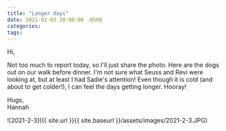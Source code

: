 ```yaml
---
title: "Longer days"
date: 2021-02-03 20:00:00 -0500
categories:
tags:
---
```


Hi,

Not too much to report today, so I'll just share the photo. Here are the dogs out on our walk before dinner. I'm not sure what Seuss and Revi were looking at, but at least I had Sadie's attention! Even though it is cold (and about to get colder!), I can feel the days getting longer. Hooray!

Hugs,<br />
Hannah

![2021-2-3]({{ site.url }}{{ site.baseurl }}/assets/images/2021-2-3.JPG)